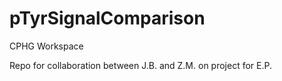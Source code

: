 # pTyrSignalComparison
CPHG Workspace

Repo for collaboration between J.B. and Z.M. on project for E.P.

